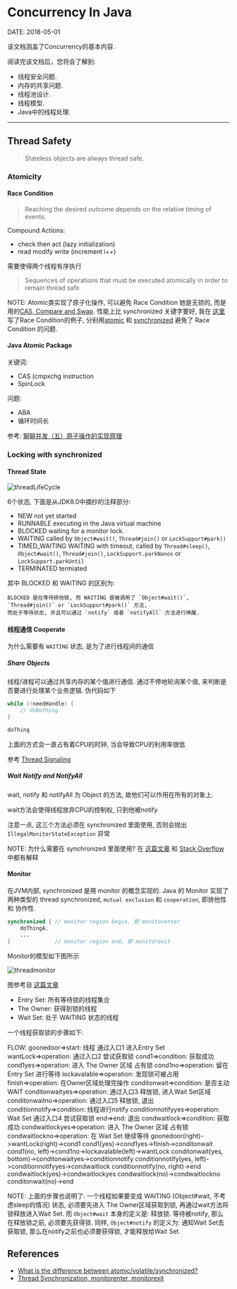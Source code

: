 Concurrency In Java
===================

DATE: 2018-05-01

该文档涵盖了Concurrency的基本内容.

阅读完该文档后，您将会了解到:

* 线程安全问题.
* 内存的共享问题.
* 线程池设计.
* 线程模型.
* Java中的线程处理.

--------------------------------------------------------------------------------

Thread Safety
------------
> Stateless objects are always thread safe.

### Atomicity
#### Race Condition
> Reaching the desired outcome depends  on the relative timing of events.

Compound Actions:

- check then act (lazy  initialization)
- read modify write (increment i++)

需要使得两个线程有序执行

> Sequences of operations that must be executed atomically in order to remain thread safe

NOTE: Atomic类实现了原子化操作, 可以避免 Race Condition 她是无锁的, 而是用的[CAS, Compare and Swap](https://en.wikipedia.org/wiki/Compare-and-swap). 性能上比 synchronized 关键字要好, 我在 [这里](https://github.com/dengqinghua/my_examples/blob/master/java/src/test/java/com/dengqinghua/concurrency/AtomicKlassTest.java#L23) 写了Race Condition的例子, 分别用[atomic](https://github.com/dengqinghua/my_examples/blob/master/java/src/test/java/com/dengqinghua/concurrency/AtomicKlassTest.java#L66) 和 [synchronized](https://github.com/dengqinghua/my_examples/blob/master/java/src/test/java/com/dengqinghua/concurrency/AtomicKlassTest.java#L43) 避免了 Race Condition 的问题.

#### Java Atomic Package
关键词:

- CAS (cmpxchg instruction
- SpinLock

问题:

- ABA
- 循环时间长

参考: [聊聊并发（五）原子操作的实现原理](http://ifeve.com/atomic-operation/)

### Locking with synchronized
#### Thread State
![threadLifeCycle](images/threadLifeCycle.jpeg)

6个状态, 下面是从JDK8.0中摘抄的注释部分:

- NEW not yet started
- RUNNABLE executing in the Java virtual machine
- BLOCKED waiting for a monitor lock.
- WAITING called by `Object#wait()`, `Thread#join()` or `LockSupport#park()`
- TIMED_WAITING  WAITING with timeout, called by `Thread#sleep()`, `Object#wait()`, `Thread#join()`, `LockSupport.parkNanos` or `LockSupport.parkUntil`
- TERMINATED termiated

其中 BLOCKED 和 WAITING 的区别为:

```
BLOCKED 是在等待排他锁, 而 WAITING 是被调用了 `Object#wait()`, `Thread#join()` or `LockSupport#park()` 方法,
而处于等待状态, 并且可以通过 `notify` 或者 `notifyAll` 方法进行唤醒.
```

#### 线程通信 Cooperate
为什么需要有 `WAITING` 状态, 是为了进行线程间的通信

##### Share Objects
线程/进程可以通过共享内存的某个值进行通信. 通过不停地轮询某个值, 来判断是否要进行处理某个业务逻辑. 伪代码如下

```java
while (!needHandle) {
    // doNothing
}

doThing
```

上面的方式会一直占有着CPU的时钟, 当会导致CPU的利用率很低


参考 [Thread Signaling](http://tutorials.jenkov.com/java-concurrency/thread-signaling.html)

##### Wait Notify and NotifyAll
wait, notify 和 notifyAll 为 Object 的方法, 故他们可以作用在所有的对象上.

wait方法会使得线程放弃CPU的控制权, 只到他被notify

注意一点, 这三个方法必须在 synchronized 里面使用, 否则会抛出 `IllegalMonitorStateException` 异常

NOTE: 为什么需要在 synchronized 里面使用? 在 [这篇文章](http://www.xyzws.com/Javafaq/why-wait-notify-notifyall-must-be-called-inside-a-synchronized-method-block/127) 和 [Stack Overflow](https://stackoverflow.com/questions/2779484/why-must-wait-always-be-in-synchronized-block) 中都有解释

#### Monitor
在JVM内部, synchronized 是用 monitor 的概念实现的. Java 的 Monitor 实现了两种类型的 thread synchronized, `mutual exclusion` 和 `cooperation`, 即排他性 和 协作性.

```java
synchronized { // monitor region begin, 即 monitorenter
    doThingA;
    ...
}              // monitor region end, 即 monitorexit
```

Monitor的模型如下图所示

![threadmonitor](images/threadmonitor.png)

图参考自 [这篇文章](https://www.artima.com/insidejvm/ed2/threadsynch.html)

- Entry Set: 所有等待锁的线程集合
- The Owner: 获得到锁的线程
- Wait Set: 处于 WAITING 状态的线程

一个线程获取锁的步骤如下:

FLOW:
goonedoor=>start: 线程 通过入口1
进入Entry Set
wantLock=>operation: 通过入口2
尝试获取锁
cond1=>condition: 获取成功
cond1yes=>operation: 进入 The Owner 区域
占有锁
cond1no=>operation: 留在 Entry Set 进行等待
lockavalable=>operation: 发现锁可被占用
finish=>operation: 在Owner区域处理完操作
conditonwait=>condition: 是否主动WAIT
conditonwaityes=>operation: 通过入口3
释放锁, 进入Wait Set区域
conditonwaitno=>operation: 通过入口5
释放锁, 退出
conditionnotify=>condition: 线程进行notify
conditionnotifyyes=>operation: Wait Set 通过入口4
尝试获取锁
end=>end: 退出
condwaitlock=>condition: 获取成功
condwaitlockyes=>operation: 进入 The Owner 区域
占有锁
condwaitlockno=>operation: 在 Wait Set 继续等待
goonedoor(right)->wantLock(right)->cond1
cond1(yes)->cond1yes->finish->conditonwait
cond1(no, left)->cond1no->lockavalable(left)->wantLock
conditonwait(yes, bottom)->conditonwaityes->conditionnotify
conditionnotify(yes, left)->conditionnotifyyes->condwaitlock
conditionnotify(no, right)->end
condwaitlock(yes)->condwaitlockyes
condwaitlock(no)->condwaitlockno
conditonwait(no)->end

NOTE: 上面的步骤也说明了: 一个线程如果要变成 WAITING (Object#wait, 不考虑sleep的情况) 状态, 必须要先进入
The Owner区域获取到锁, 再通过wait方法将锁释放进入Wait Set. 而 `Object#wait` 本身的定义是: 释放锁.
等待被notify, 那么在释放锁之前, 必须要先获得锁. 同样, `Object#notify` 的定义为: 通知Wait Set去获取锁,
那么在notify之前也必须要获得锁, 才能释放给Wait Set.

References
----------
- [What is the difference between atomic/volatile/synchronized?](https://stackoverflow.com/a/9749864/8186609)
- [Thread Synchronization, monitorenter, monitorexit](https://www.artima.com/insidejvm/ed2/threadsynch.html)
